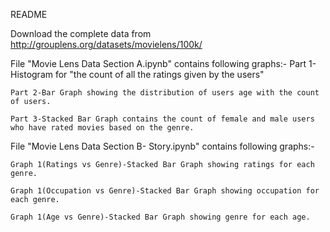 README 

Download the complete data from http://grouplens.org/datasets/movielens/100k/

File "Movie Lens Data Section A.ipynb" contains following graphs:- 
    Part 1-Histogram for "the count of all the ratings given by the users"

    Part 2-Bar Graph showing the distribution of users age with the count of users.

    Part 3-Stacked Bar Graph contains the count of female and male users who have rated movies based on the genre.

File "Movie Lens Data Section B- Story.ipynb" contains following graphs:- 

    Graph 1(Ratings vs Genre)-Stacked Bar Graph showing ratings for each genre.

    Graph 1(Occupation vs Genre)-Stacked Bar Graph showing occupation for each genre.

    Graph 1(Age vs Genre)-Stacked Bar Graph showing genre for each age.
